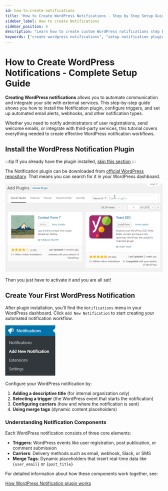 ```yaml
---
id: how-to-create-notifications
title: "How to Create WordPress Notifications - Step by Step Setup Guide"
sidebar_label: How to create Notifications
sidebar_position: 4
description: "Learn how to create custom WordPress notifications step by step. Complete guide to setting up automated email alerts, webhooks, and notification triggers in WordPress."
keywords: ["create wordpress notifications", "setup notification plugin", "wordpress email alerts", "notification setup guide", "automated wordpress notifications", "notification installation", "wordpress notification tutorial", "custom notifications"]
---
```


# How to Create WordPress Notifications - Complete Setup Guide

**Creating WordPress notifications** allows you to automate communication and integrate your site with external services. This step-by-step guide shows you how to install the Notification plugin, configure triggers, and set up automated email alerts, webhooks, and other notification types.

Whether you need to notify administrators of user registrations, send welcome emails, or integrate with third-party services, this tutorial covers everything needed to create effective WordPress notification workflows.

## Install the WordPress Notification Plugin

:::tip
If you already have the plugin installed, [skip this section](#create-your-first-wordpress-notification)
:::

The Notification plugin can be downloaded from [official WordPress repository](https://wordpress.org/plugins/notification/). That means you can search for it in your WordPress dashboard.

![WordPress Notification plugin installation process from plugins directory](../../assets/notification-plugin-installation-process.gif)

Then you just have to activate it and you are all set!

## Create Your First WordPress Notification

After plugin installation, you'll find the `Notifications` menu in your WordPress dashboard. Click `Add New Notification` to start creating your automated notification workflow.

![WordPress dashboard showing Add New Notification button for creating automated alerts](../../assets/notification-add-new-menu-button.png)

Configure your WordPress notification by:

1. **Adding a descriptive title** (for internal organization only)
2. **Selecting a trigger** (the WordPress event that starts the notification)
3. **Configuring carriers** (how and where the notification is sent)
4. **Using merge tags** (dynamic content placeholders)

### Understanding Notification Components

Each WordPress notification consists of three core elements:

- **Triggers**: WordPress events like user registration, post publication, or comment submission
- **Carriers**: Delivery methods such as email, webhook, Slack, or SMS
- **Merge Tags**: Dynamic placeholders that insert real-time data like `{user_email}` or `{post_title}`

For detailed information about how these components work together, see:

[How WordPress Notification plugin works](how-notification-plugin-works.md)